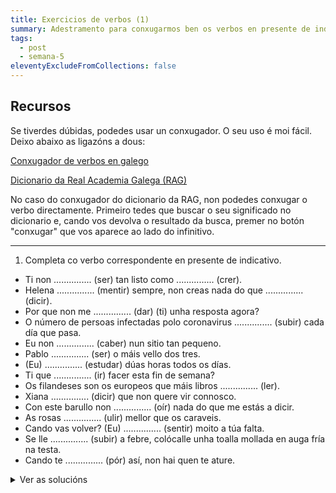 ```yaml
---
title: Exercicios de verbos (1)
summary: Adestramento para conxugarmos ben os verbos en presente de indicativo
tags:
  - post
  - semana-5
eleventyExcludeFromCollections: false
---
```

## Recursos

Se tiverdes dúbidas, podedes usar un conxugador. O seu uso é moi fácil. Deixo abaixo as ligazóns a dous:

[Conxugador de verbos en galego](http://cotovia.org/proxecto/conxugador/index.html)

[Dicionario da Real Academia Galega (RAG)](https://academia.gal/dicionario/)

No caso do conxugador do dicionario da RAG, non podedes conxugar o verbo directamente. Primeiro tedes que buscar o seu significado no dicionario e, cando vos devolva o resultado da busca, premer no botón  "conxugar" que vos aparece ao lado do infinitivo.

- - -

1. Completa co verbo correspondente en presente de indicativo.

- Ti non ............... (ser) tan listo como ............... (crer).
- Helena ............... (mentir) sempre, non creas nada do que ............... (dicir).
- Por que non me ............... (dar) (ti) unha resposta agora?
- O número de persoas infectadas polo coronavirus ............... (subir) cada día que pasa.
- Eu non ............... (caber) nun sitio tan pequeno.
- Pablo ............... (ser) o máis vello dos tres.
- (Eu) ............... (estudar) dúas horas todos os días.
- Ti que ............... (ir) facer esta fin de semana?
- Os filandeses son os europeos que máis libros ............... (ler).
- Xiana ............... (dicir) que non quere vir connosco.
- Con este barullo non ............... (oír) nada do que me estás a dicir.
- As rosas ............... (ulir) mellor que os caraveis.
- Cando vas volver? (Eu) ............... (sentir) moito a túa falta.
- Se lle ............... (subir) a febre, colócalle unha toalla mollada en auga fría na testa.
- Cando te ............... (pór) así, non hai quen te ature.

<details>
<summary>Ver as solucións</summary>   

- Ti non **es** (ser) tan listo como **cres** (crer).
- Helena **mente** (mentir) sempre, non creas nada do que **di** (dicir).
- Por que non me **dás** (dar) (ti) unha resposta agora?
- O número de persoas infectadas polo coronavirus **sobe** (subir) cada día que pasa.
- Eu non **caibo** (caber) nun sitio tan pequeno. 
- Pablo **é** (ser) o máis vello dos tres.
- (Eu) **estudo** (estudar) dúas horas todos os días.
- Ti que **vas** (ir) facer esta fin de semana?
- Os filandeses son os europeos que máis libros **len** (ler).
- Xiana **di** (dicir) que non quere vir connosco.
- Con este barullo non **oio** (oír) nada do que me estás a dicir.
- As rosas **olen** (ulir) mellor que os caraveis.
- Cando vas volver? (Eu) **sinto** (sentir) moito a túa falta. 
- Se lle **sobe** (subir) a febre, colócalle unha toalla mollada en auga fría na testa.
- Cando te **pos** (pór) así, non hai quen te ature.

</details>